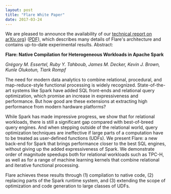 ```yaml
---
layout: post
title: "Flare White Paper"
date: 2017-03-24
---
```


We are pleased to announce the availability of our [technical report on arXiv.org](https://arxiv.org/abs/1703.08219)} ([PDF](https://arxiv.org/pdf/1703.08219)), which describes many details of Flare's architecture and contains up-to-date experimental results. Abstract:

**Flare: Native Compilation for Heterogeneous Workloads in Apache Spark**

_Grégory M. Essertel, Ruby Y. Tahboub, James M. Decker, Kevin J. Brown, Kunle Olukotun, Tiark Rompf_

The need for modern data analytics to combine relational, procedural, and map-reduce-style functional processing is widely recognized. State-of-the-art systems like Spark have added SQL front-ends and relational query optimization, which promise an increase in expressiveness and performance. But how good are these extensions at extracting high performance from modern hardware platforms? 

While Spark has made impressive progress, we show that for relational workloads, there is still a significant gap compared with best-of-breed query engines. And when stepping outside of the relational world, query optimization techniques are ineffective if large parts of a computation have to be treated as user-defined functions (UDFs). 
We present Flare: a new back-end for Spark that brings performance closer to the best SQL engines, without giving up the added expressiveness of Spark. We demonstrate order of magnitude speedups both for relational workloads such as TPC-H, as well as for a range of machine learning kernels that combine relational and iterative functional processing. 

Flare achieves these results through (1) compilation to native code, (2) replacing parts of the Spark runtime system, and (3) extending the scope of optimization and code generation to large classes of UDFs.
